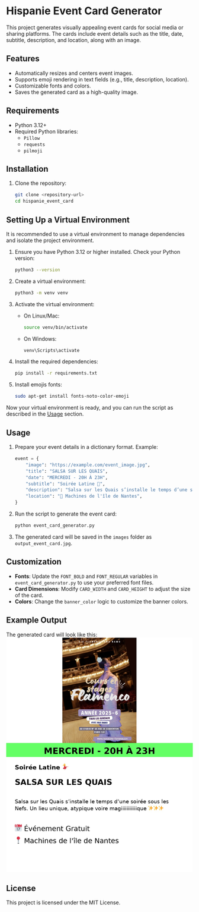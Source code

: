 # Hispanie Event Card Generator

This project generates visually appealing event cards for social media or sharing platforms. The cards include event details such as the title, date, subtitle, description, and location, along with an image.

## Features

- Automatically resizes and centers event images.
- Supports emoji rendering in text fields (e.g., title, description, location).
- Customizable fonts and colors.
- Saves the generated card as a high-quality image.

## Requirements

- Python 3.12+
- Required Python libraries:
  - `Pillow`
  - `requests`
  - `pilmoji`

## Installation

1. Clone the repository:
   ```bash
   git clone <repository-url>
   cd hispanie_event_card
   ```

## Setting Up a Virtual Environment

It is recommended to use a virtual environment to manage dependencies and isolate the project environment.

1. Ensure you have Python 3.12 or higher installed. Check your Python version:

   ```bash
   python3 --version
   ```

2. Create a virtual environment:

   ```bash
   python3 -m venv venv
   ```

3. Activate the virtual environment:

   - On Linux/Mac:
     ```bash
     source venv/bin/activate
     ```
   - On Windows:
     ```bash
     venv\Scripts\activate
     ```

4. Install the required dependencies:

   ```bash
   pip install -r requirements.txt
   ```

5. Install emojis fonts:
   ```bash
   sudo apt-get install fonts-noto-color-emoji
   ```

Now your virtual environment is ready, and you can run the script as described in the [Usage](#usage) section.

## Usage

1. Prepare your event details in a dictionary format. Example:
   ```python
   event = {
       "image": "https://example.com/event_image.jpg",
       "title": "SALSA SUR LES QUAIS",
       "date": "MERCREDI - 20H À 23H",
       "subtitle": "Soirée Latine 💃",
       "description": "Salsa sur les Quais s’installe le temps d’une soirée sous les Nefs. Un lieu unique, atypique voire magiiiiiiiiiiique ✨✨✨",
       "location": "📍 Machines de l'île de Nantes",
   }
   ```
2. Run the script to generate the event card:
   ```bash
   python event_card_generator.py
   ```
3. The generated card will be saved in the `images` folder as `output_event_card.jpg`.

## Customization

- **Fonts**: Update the `FONT_BOLD` and `FONT_REGULAR` variables in `event_card_generator.py` to use your preferred font files.
- **Card Dimensions**: Modify `CARD_WIDTH` and `CARD_HEIGHT` to adjust the size of the card.
- **Colors**: Change the `banner_color` logic to customize the banner colors.

## Example Output

The generated card will look like this:
![Example Event Card](images/output_event_card.jpg)

## License

This project is licensed under the MIT License.
